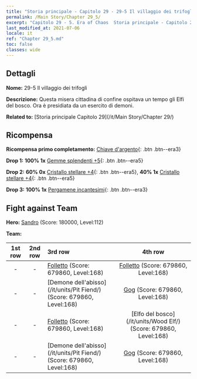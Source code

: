 ```yaml
---
title: "Storia principale - Capitolo 29 - 29-5 Il villaggio dei trifogli"
permalink: /Main Story/Chapter 29_5/
excerpt: "Capitolo 29 - 5. Era of Chaos  Storia principale - Capitolo 29_5. 29-5 Il villaggio dei trifogli"
last_modified_at: 2021-07-06
locale: it
ref: "Chapter 29_5.md"
toc: false
classes: wide
---
```


## Dettagli

 **Nome:** 29-5 Il villaggio dei trifogli

 **Descrizione:** Questa misera cittadina di confine ospitava un tempo gli Elfi del bosco. Ora è presidiata da un esercito di demoni.

 **Related to:** [Storia principale Capitolo 29](/it/Main Story/Chapter 29/)

## Ricompensa

 **Ricompensa primo completamento:** [Chiave d'argento](/ItemsIT/con_693/){: .btn .btn--era3}

 **Drop 1:** **100% 1x** [Gemme splendenti +5](/ItemsIT/mat_100/){: .btn .btn--era5}

 **Drop 2:** **60% 0x** [Cristallo stellare +4](/ItemsIT/mat_94/){: .btn .btn--era5}, **40% 1x** [Cristallo stellare +4](/ItemsIT/mat_94/){: .btn .btn--era5}

 **Drop 3:** **100% 1x** [Pergamene incantesimi](/ItemsIT/con_694/){: .btn .btn--era3}


## Fight against Team
 **Hero:** [Sandro](/it/heroes/Sandro/) (Score: 180000, Level:112)

 **Team:**


  | 1st row | 2nd row | 3rd row | 4th row |
  |:----:|:----:|:----|:----:|
  | - | - | [Folletto](/it/units/Imp/) (Score: 679860, Level:168)  | [Folletto](/it/units/Imp/) (Score: 679860, Level:168)  |
  | - | - | [Demone dell'abisso](/it/units/Pit Fiend/) (Score: 679860, Level:168)  | [Gog](/it/units/Gog/) (Score: 679860, Level:168)  |
  | - | - | [Folletto](/it/units/Imp/) (Score: 679860, Level:168)  | [Elfo del bosco](/it/units/Wood Elf/) (Score: 679860, Level:168)  |
  | - | - | [Demone dell'abisso](/it/units/Pit Fiend/) (Score: 679860, Level:168)  | [Gog](/it/units/Gog/) (Score: 679860, Level:168)  |


